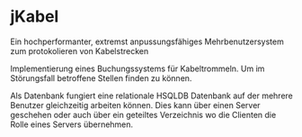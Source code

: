 # jKabel
Ein hochperformanter, extremst anpussungsfähiges Mehrbenutzersystem zum protokolieren von Kabelstrecken

Implementierung eines Buchungssystems für Kabeltrommeln. Um im Störungsfall betroffene Stellen finden zu können.

Als Datenbank fungiert eine relationale HSQLDB Datenbank auf der mehrere Benutzer gleichzeitig arbeiten können. Dies kann über einen Server geschehen oder auch über ein geteiltes Verzeichnis wo die Clienten die Rolle eines Servers übernehmen.
